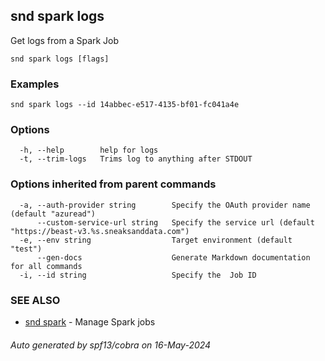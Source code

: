 ## snd spark logs

Get logs from a Spark Job

```
snd spark logs [flags]
```

### Examples

```
snd spark logs --id 14abbec-e517-4135-bf01-fc041a4e
```

### Options

```
  -h, --help        help for logs
  -t, --trim-logs   Trims log to anything after STDOUT
```

### Options inherited from parent commands

```
  -a, --auth-provider string        Specify the OAuth provider name (default "azuread")
      --custom-service-url string   Specify the service url (default "https://beast-v3.%s.sneaksanddata.com")
  -e, --env string                  Target environment (default "test")
      --gen-docs                    Generate Markdown documentation for all commands
  -i, --id string                   Specify the  Job ID
```

### SEE ALSO

* [snd spark](snd_spark.md)	 - Manage Spark jobs

###### Auto generated by spf13/cobra on 16-May-2024

